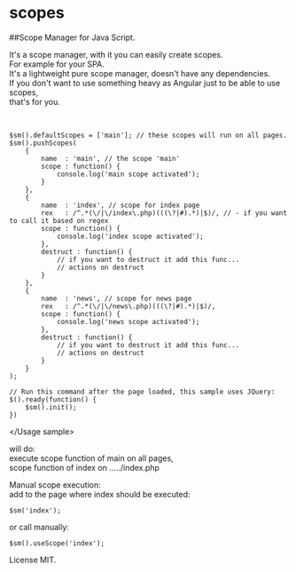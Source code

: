 # scopes
##Scope Manager for Java Script.<br>

It's a scope manager, with it you can easily create scopes.<br>
For example for your SPA.<br>
It's a lightweight pure scope manager, doesn't have any dependencies.<br>
If you don't want to use something heavy as Angular just to be able to use scopes,<br>
that's for you.<br>

<Usage sample><br>

	$sm().defaultScopes = ['main']; // these scopes will run on all pages.
	$sm().pushScopes(
		{
			name  : 'main', // the scope 'main'
			scope : function() {
				console.log('main scope activated');
			}
		},
		{
			name  : 'index', // scope for index page
			rex   : /^.*(\/|\/index\.php)(((\?|#).*)|$)/, // - if you want to call it based on regex
			scope : function() {
				console.log('index scope activated');
			},
			destruct : function() {
				// if you want to destruct it add this func...
				// actions on destruct
			}
		},
		{
			name  : 'news', // scope for news page
			rex   : /^.*(\/|\/news\.php)(((\?|#).*)|$)/,
			scope : function() {
				console.log('news scope activated');
			},
			destruct : function() {
				// if you want to destruct it add this func...
				// actions on destruct
			}
		}
	);

	// Run this command after the page loaded, this sample uses JQuery:
	$().ready(function() {
		$sm().init();
	})

</Usage sample><br>

will do:<br>
execute scope function of main on all pages,<br>
scope function of index on ...../index.php<br>

Manual scope execution:<br>
add to the page where index should be executed:<br>

	$sm('index');

or call manually:<br>

	$sm().useScope('index');


License MIT.